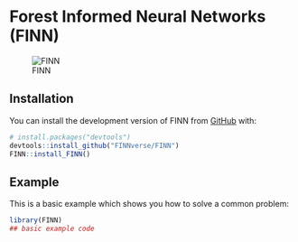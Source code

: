 
<!-- README.md is generated from README.Rmd. Please edit that file -->

# Forest Informed Neural Networks (FINN)

<!-- badges: start -->
<!-- badges: end -->

<figure>
<img src="vignettes/annimated-plots/combined_iterations.gif"
alt="FINN" />
<figcaption aria-hidden="true">FINN</figcaption>
</figure>

## Installation

You can install the development version of FINN from
[GitHub](https://github.com/) with:

``` r
# install.packages("devtools")
devtools::install_github("FINNverse/FINN")
FINN::install_FINN()
```

## Example

This is a basic example which shows you how to solve a common problem:

``` r
library(FINN)
## basic example code
```
